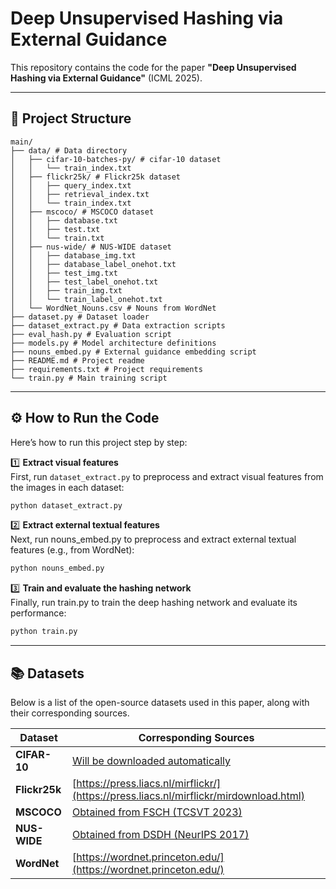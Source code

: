 # Deep Unsupervised Hashing via External Guidance

This repository contains the code for the paper **"Deep Unsupervised Hashing via External Guidance"** (ICML 2025).

---

## 📁 Project Structure
```
main/
├── data/ # Data directory
│   ├── cifar-10-batches-py/ # cifar-10 dataset
│   │   └── train_index.txt
│   ├── flickr25k/ # Flickr25k dataset
│   │   ├── query_index.txt
│   │   ├── retrieval_index.txt
│   │   └── train_index.txt
│   ├── mscoco/ # MSCOCO dataset
│   │   ├── database.txt
│   │   ├── test.txt
│   │   └── train.txt
│   ├── nus-wide/ # NUS-WIDE dataset
│   │   ├── database_img.txt
│   │   ├── database_label_onehot.txt
│   │   ├── test_img.txt
│   │   ├── test_label_onehot.txt
│   │   ├── train_img.txt
│   │   └── train_label_onehot.txt
│   └── WordNet_Nouns.csv # Nouns from WordNet
├── dataset.py # Dataset loader
├── dataset_extract.py # Data extraction scripts
├── eval_hash.py # Evaluation script
├── models.py # Model architecture definitions
├── nouns_embed.py # External guidance embedding script
├── README.md # Project readme
├── requirements.txt # Project requirements
└── train.py # Main training script
```

---

## ⚙️ How to Run the Code

Here’s how to run this project step by step:

1️⃣ **Extract visual features**  
First, run `dataset_extract.py` to preprocess and extract visual features from the images in each dataset:

```bash
python dataset_extract.py
```

2️⃣ **Extract external textual features**  
Next, run nouns_embed.py to preprocess and extract external textual features (e.g., from WordNet):

```bash
python nouns_embed.py
```

3️⃣ **Train and evaluate the hashing network**  
Finally, run train.py to train the deep hashing network and evaluate its performance:

```bash
python train.py
```
---

## 📚 Datasets

Below is a list of the open-source datasets used in this paper, along with their corresponding sources.

| Dataset                           | Corresponding Sources                                               |
|-----------------------------------|---------------------------------------------------------------------|
| **CIFAR-10**                      | [Will be downloaded automatically](https://www.cs.toronto.edu/~kriz/cifar-10-python.tar.gz) |
| **Flickr25k**                     | [https://press.liacs.nl/mirflickr/](https://press.liacs.nl/mirflickr/mirdownload.html) |
| **MSCOCO**                        | [Obtained from FSCH (TCSVT 2023)](https://github.com/huanglab-research/FSCH/tree/main)                |
| **NUS-WIDE**                      | [Obtained from DSDH (NeurIPS 2017)](https://github.com/Tree-Shu-Zhao/DSDH_PyTorch?tab=readme-ov-file) |
| **WordNet**                       | [https://wordnet.princeton.edu/](https://wordnet.princeton.edu/)    |
